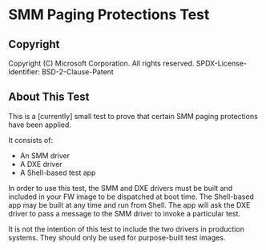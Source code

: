 # SMM Paging Protections Test

## Copyright

Copyright (C) Microsoft Corporation. All rights reserved.
SPDX-License-Identifier: BSD-2-Clause-Patent

## About This Test

This is a [currently] small test to prove that certain SMM paging protections have been applied.

It consists of:

- An SMM driver
- A DXE driver
- A Shell-based test app

In order to use this test, the SMM and DXE drivers must be built and included in your FW image to be dispatched at boot time.
The Shell-based app may be built at any time and run from Shell. The app will ask the DXE driver to pass a message to the
SMM driver to invoke a particular test.

It is not the intention of this test to include the two drivers in production systems. They should only be used for purpose-built
test images.

